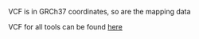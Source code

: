 VCF is in GRCh37 coordinates, so are the mapping data

VCF for all tools can be found [here](ftp://ftp.1000genomes.ebi.ac.uk/vol1/ftp/release/20130502/supporting/input_callsets)
